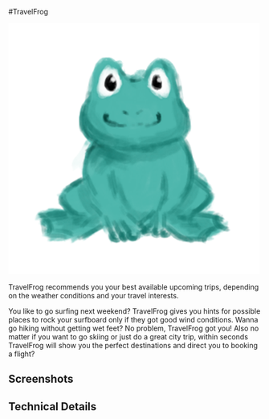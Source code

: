 #TravelFrog

![TravelFrog Logo](frontend/assets/frog.png)

TravelFrog recommends you your best available upcoming trips, depending on the weather conditions and your travel interests.

You like to go surfing next weekend? 
TravelFrog gives you hints for possible places to rock your surfboard only if they got good wind conditions.
Wanna go hiking without getting wet feet?
No problem, TravelFrog got you!
Also no matter if you want to go skiing or just do a great city trip, within seconds TravelFrog will show you the perfect destinations and direct you to booking a flight?

## Screenshots

## Technical Details